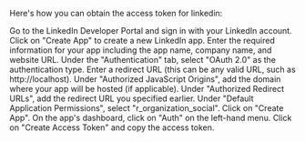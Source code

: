 Here's how you can obtain the access token for linkedin:

Go to the LinkedIn Developer Portal and sign in with your LinkedIn account.
Click on "Create App" to create a new LinkedIn app.
Enter the required information for your app including the app name, company name, and website URL.
Under the "Authentication" tab, select "OAuth 2.0" as the authentication type.
Enter a redirect URL (this can be any valid URL, such as http://localhost).
Under "Authorized JavaScript Origins", add the domain where your app will be hosted (if applicable).
Under "Authorized Redirect URLs", add the redirect URL you specified earlier.
Under "Default Application Permissions", select "r_organization_social".
Click on "Create App".
On the app's dashboard, click on "Auth" on the left-hand menu.
Click on "Create Access Token" and copy the access token.
